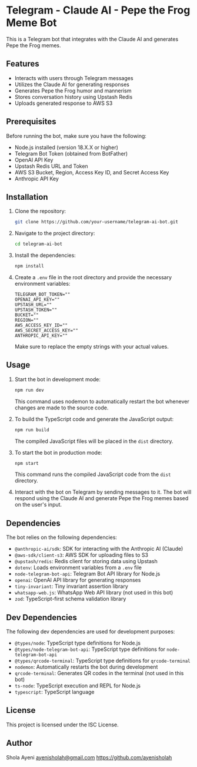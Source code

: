 # Telegram - Claude AI - Pepe the Frog Meme Bot

This is a Telegram bot that integrates with the Claude AI and generates Pepe the Frog memes.

## Features

- Interacts with users through Telegram messages
- Utilizes the Claude AI for generating responses
- Generates Pepe the Frog humor and mannerism
- Stores conversation history using Upstash Redis
- Uploads generated response to AWS S3

## Prerequisites

Before running the bot, make sure you have the following:

- Node.js installed (version 18.X.X or higher)
- Telegram Bot Token (obtained from BotFather)
- OpenAI API Key
- Upstash Redis URL and Token
- AWS S3 Bucket, Region, Access Key ID, and Secret Access Key
- Anthropic API Key

## Installation

1. Clone the repository:

   ```bash
   git clone https://github.com/your-username/telegram-ai-bot.git
   ```

2. Navigate to the project directory:

   ```bash
   cd telegram-ai-bot
   ```

3. Install the dependencies:

   ```bash
   npm install
   ```

4. Create a `.env` file in the root directory and provide the necessary environment variables:

   ```plaintext
   TELEGRAM_BOT_TOKEN=""
   OPENAI_API_KEY=""
   UPSTASH_URL=""
   UPSTASH_TOKEN=""
   BUCKET=""
   REGION=""
   AWS_ACCESS_KEY_ID=""
   AWS_SECRET_ACCESS_KEY=""
   ANTHROPIC_API_KEY=""
   ```

   Make sure to replace the empty strings with your actual values.

## Usage

1. Start the bot in development mode:

   ```bash
   npm run dev
   ```

   This command uses nodemon to automatically restart the bot whenever changes are made to the source code.

2. To build the TypeScript code and generate the JavaScript output:

   ```bash
   npm run build
   ```

   The compiled JavaScript files will be placed in the `dist` directory.

3. To start the bot in production mode:

   ```bash
   npm start
   ```

   This command runs the compiled JavaScript code from the `dist` directory.

4. Interact with the bot on Telegram by sending messages to it. The bot will respond using the Claude AI and generate Pepe the Frog memes based on the user's input.

## Dependencies

The bot relies on the following dependencies:

- `@anthropic-ai/sdk`: SDK for interacting with the Anthropic AI (Claude)
- `@aws-sdk/client-s3`: AWS SDK for uploading files to S3
- `@upstash/redis`: Redis client for storing data using Upstash
- `dotenv`: Loads environment variables from a `.env` file
- `node-telegram-bot-api`: Telegram Bot API library for Node.js
- `openai`: OpenAI API library for generating responses
- `tiny-invariant`: Tiny invariant assertion library
- `whatsapp-web.js`: WhatsApp Web API library (not used in this bot)
- `zod`: TypeScript-first schema validation library

## Dev Dependencies

The following dev dependencies are used for development purposes:

- `@types/node`: TypeScript type definitions for Node.js
- `@types/node-telegram-bot-api`: TypeScript type definitions for `node-telegram-bot-api`
- `@types/qrcode-terminal`: TypeScript type definitions for `qrcode-terminal`
- `nodemon`: Automatically restarts the bot during development
- `qrcode-terminal`: Generates QR codes in the terminal (not used in this bot)
- `ts-node`: TypeScript execution and REPL for Node.js
- `typescript`: TypeScript language

## License

This project is licensed under the ISC License.

## Author

Shola Ayeni
ayenisholah@gmail.com
https://github.com/ayenisholah
